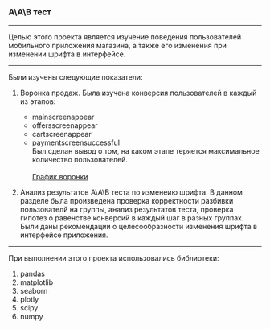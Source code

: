 
### А\А\В тест
___________________
Целью этого проекта является изучение поведения пользователей мобильного приложения магазина, 
а также его изменения при изменении шрифта в интерфейсе.
_____________________

Были изучены следующие показатели: 
1. Воронка продаж. 
Была изучена конверсия пользователей в каждый из этапов:
	* mainscreenappear	
	* offersscreenappear	
	* cartscreenappear	
	* paymentscreensuccessful	
Был сделан вывод о том, на каком этапе теряется максимальное количество пользователей.<br>	
[График воронки](funnel_plot)

2. Анализ результатов А\А\B теста по изменеию шрифта.
В данном разделе была произведена проверка корректности разбивки пользователй на группы,
анализ результатов теста, проверка гипотез о равенстве конверсий в каждый шаг в  разных группах.
Были даны рекомендации о целесообразности изменения шрифта в интерфейсе приложения.
__________________
При выполнении этого проекта использовались библиотеки:
1. pandas 
2. matplotlib
3. seaborn 
4. plotly 
5. scipy
6. numpy 
